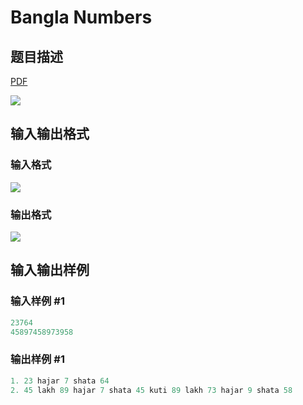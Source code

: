 # Bangla Numbers

## 题目描述

[problemUrl]: https://uva.onlinejudge.org/index.php?option=com_onlinejudge&Itemid=8&category=13&page=show_problem&problem=1042

[PDF](https://uva.onlinejudge.org/external/101/p10101.pdf)

![](https://cdn.luogu.com.cn/upload/vjudge_pic/UVA10101/8ef7a7e8631b29c4a9ca6429ca19b1ce2fcdd1c1.png)

## 输入输出格式

### 输入格式

![](https://cdn.luogu.com.cn/upload/vjudge_pic/UVA10101/adae46a919fd19dd3e896ac7e99e0733f6beff02.png)

### 输出格式

![](https://cdn.luogu.com.cn/upload/vjudge_pic/UVA10101/0d71ba3a3b1b80f4fca1b8c5251b7460e3e1116b.png)

## 输入输出样例

### 输入样例 #1

```cpp
23764
45897458973958
```


### 输出样例 #1

```cpp
1. 23 hajar 7 shata 64
2. 45 lakh 89 hajar 7 shata 45 kuti 89 lakh 73 hajar 9 shata 58
```


